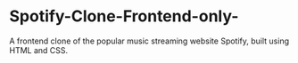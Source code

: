 # Spotify-Clone-Frontend-only-
A frontend clone of the popular music streaming website Spotify, built using HTML and CSS.
